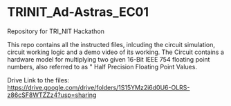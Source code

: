 # TRINIT_Ad-Astras_EC01
Repository for TRI_NIT Hackathon

This repo contains all the instructed files, inlcuding the circuit simulation, circuit working logic and a demo video of its working.
The Circuit contains a hardware model for multiplying two given 16-Bit IEEE 754 floating point numbers, also referred to as " Half Precision Floating Point Values.


Drive Link to the files: https://drive.google.com/drive/folders/1S15YMz2i6d0U6-OLRS-z86cSF8WTZZz4?usp=sharing
